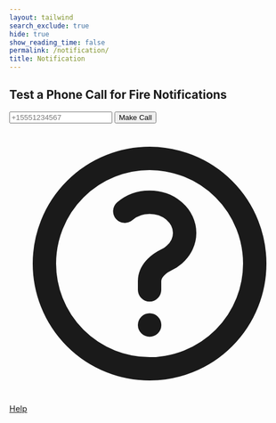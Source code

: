 ```yaml
---
layout: tailwind
search_exclude: true
hide: true
show_reading_time: false
permalink: /notification/
title: Notification
---
```


<div class="flex flex-col items-center justify-center mt-10 space-y-4">
  <h2 class="text-2xl font-semibold text-gray-100">Test a Phone Call for Fire Notifications</h2>

  <div class="flex flex-col sm:flex-row items-center space-y-4 sm:space-y-0 sm:space-x-4">
    <input
      type="tel"
      id="phoneNumber"
      placeholder="+15551234567"
      class="px-4 py-2 rounded-md bg-gray-800 text-gray-100 placeholder-gray-500 focus:outline-none focus:ring-2 focus:ring-red-500"
    />
    <button
      id="callButton"
      class="px-6 py-2 rounded-md bg-red-600 hover:bg-red-700 text-white font-medium transition"
      onclick="phoneButton()"
    >
      Make Call
    </button>
  </div>

  <div id="status" class="text-sm text-gray-400"></div>
</div>

<script type="module">
    import { pythonURI, fetchOptions } from '/QcommVNE_Frontend/assets/js/api/config.js';

    const callButton = document.getElementById('callButton');
    const phoneNumberInput = document.getElementById('phoneNumber');
    const statusElement = document.getElementById('status');

    callButton.addEventListener('click', function() {
        console.log('hi');
        const phoneNumber = phoneNumberInput.value;

        if (!phoneNumber) {
            statusElement.textContent = "Please enter a phone number";
            return;
        }

        statusElement.textContent = "Initiating call...";

        fetch(`${pythonURI}/make-call`, {
            method: 'POST',
            headers: {
                'Content-Type': 'application/json'
            },
            credentials: 'include',
            body: JSON.stringify({ to_number: phoneNumber })
        })
        .then(response => {
            if (!response.ok) {
                return response.json().then(data => {
                    throw new Error(data.error || 'Something went wrong');
                });
            }
            return response.json();
        })
        .then(data => {
            statusElement.textContent = "Call initiated! Status: " + data.status;
        })
        .catch(error => {
            statusElement.textContent = "Error: " + error.message;
        });
    });
</script>

<a href="/QcommVNE_Frontend/help/" class="fixed bottom-4 right-4 bg-green-600 text-white rounded-full p-3 shadow-lg hover:bg-green-700 transition duration-200 flex items-center justify-center" title="Help Center" style="font-size:1.05em;">
    <svg xmlns="http://www.w3.org/2000/svg" class="h-6 w-6" fill="none" viewBox="0 0 24 24" stroke="currentColor">
    <path stroke-linecap="round" stroke-linejoin="round" stroke-width="2" d="M9.879 7.519c1.171-1.025 3.071-1.025 4.242 0 1.172 1.025 1.172 2.687 0 3.712-.203.179-.43.326-.67.442-.745.361-1.45.999-1.45 1.827v.75M21 12a9 9 0 11-18 0 9 9 0 0118 0zm-9 5.25h.008v.008H12v-.008z"/>
    </svg>
    <span class="ml-1 font-medium">Help</span>
  </a>